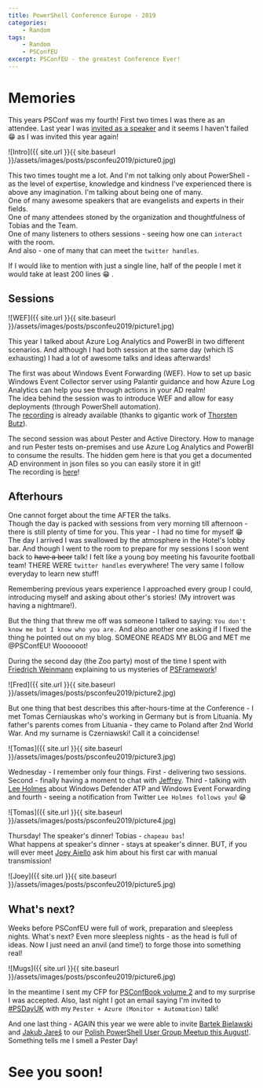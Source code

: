 ```yaml
---
title: PowerShell Conference Europe - 2019
categories:
    - Random
tags:
    - Random
    - PSConfEU
excerpt: PSConfEU - the greatest Conference Ever!
---
```


# Memories

This years PSConf was my fourth! First two times I was there as an attendee. Last year I was [invited as a speaker](https://www.mczerniawski.pl/random/psconfeu/) and it seems I haven't failed :grin: as I was invited this year again!

![Intro]({{ site.url }}{{ site.baseurl }}/assets/images/posts/psconfeu2019/picture0.jpg)

This two times tought me a lot. And I'm not talking only about PowerShell - as the level of expertise, knowledge and kindness I've experienced there is above any imagination. I'm talking about being one of many.  
One of many awesome speakers that are evangelists and experts in their fields.  
One of many attendees stoned by the organization and thoughtfulness of Tobias and the Team.  
One of many listeners to others sessions - seeing how one can `interact` with the room.  
And also - one of many that can meet the `twitter handles`.

If I would like to mention with just a single line, half of the people I met it would take at least 200 lines :grin: .

## Sessions

![WEF]({{ site.url }}{{ site.baseurl }}/assets/images/posts/psconfeu2019/picture1.jpg)

This year I talked about Azure Log Analytics and PowerBI in two different scenarios.  And although I had both session at the same day (which IS exhausting) I had a lot of awesome talks and ideas afterwards!

The first was about Windows Event Forwarding (WEF). How to set up basic Windows Event Collector server using Palantir guidance and how Azure Log Analytics can help you see through actions in your AD realm!  
The idea behind the session was to introduce WEF and allow for easy deployments (through PowerShell automation).  
The [recording](https://www.youtube.com/watch?v=uXCHSyrxjaU) is already available (thanks to gigantic work of [Thorsten Butz](https://twitter.com/thorstenbutz)).

The second session was about Pester and Active Directory. How to manage and run Pester tests on-premises and use Azure Log Analytics and PowerBI to consume the results. The hidden gem here is that you get a documented AD environment in json files so you can easily store it in git!  
The recording is [here](https://www.youtube.com/watch?v=CMul62ef214)!  

## Afterhours

One cannot forget about the time AFTER the talks.  
Though the day is packed with sessions from very morning till afternoon - there is still plenty of time for you. This year - I had no time for myself :grin: The day I arrived I was swallowed by the atmosphere in the Hotel's lobby bar. And though I went to the room to prepare for my sessions I soon went back to ~~have a beer~~ talk! I felt like a young boy meeting his favourite football team! THERE WERE `twitter handles` everywhere! The very same I follow everyday to learn new stuff!

Remembering previous years experience I approached every group I could, introducing myself and asking about other's stories! (My introvert was having a nightmare!).

But the thing that threw me off was someone I talked to saying: `You don't know me but I know who you are.` And also another one asking if I fixed the thing he pointed out on my blog. SOMEONE READS MY BLOG and MET me @PSConfEU! Woooooot!

During the second day (the Zoo party) most of the time I spent with [Friedrich Weinmann](https://twitter.com/FredWeinmann) explaining to us mysteries of [PSFramework](https://psframework.org/)!

![Fred]({{ site.url }}{{ site.baseurl }}/assets/images/posts/psconfeu2019/picture2.jpg)

But one thing that best describes this after-hours-time at the Conference - I met Tomas Cerniauskas who's working in Germany but is from Lituania. My father's parents comes from Lituania - they came to Poland after 2nd World War. And my surname is Czerniawski! Call it a coincidense!

![Tomas]({{ site.url }}{{ site.baseurl }}/assets/images/posts/psconfeu2019/picture3.jpg)

Wednesday - I remember only four things. First - delivering two sessions. Second - finally having a moment to chat with [Jeffrey](https://twitter.com/jsnover). Third - talking with [Lee Holmes](https://twitter.com/Lee_Holmes) about Windows Defender ATP and Windows Event Forwarding and fourth - seeing a notification from Twitter `Lee Holmes follows you`! :grin:

![Tomas]({{ site.url }}{{ site.baseurl }}/assets/images/posts/psconfeu2019/picture4.jpg)

Thursday! The speaker's dinner! Tobias - `chapeau bas`!  
What happens at speaker's dinner - stays at speaker's dinner. BUT, if you will ever meet [Joey Aiello](https://twitter.com/joeyaiello) ask him about his first car with manual transmission!

![Joey]({{ site.url }}{{ site.baseurl }}/assets/images/posts/psconfeu2019/picture5.jpg)

## What's next?

Weeks before PSConfEU were full of work, preparation and sleepless nights. What's next? Even more sleepless nights - as the head is full of ideas. Now I just need an anvil (and time!) to forge those into something real!

![Mugs]({{ site.url }}{{ site.baseurl }}/assets/images/posts/psconfeu2019/picture6.jpg)

In the meantime I sent my CFP for [PSConfBook volume 2](https://leanpub.com/psconfbook2/) and to my surprise I was accepted. Also, last night I got an email saying I'm invited to [#PSDayUK](https://psday.uk/) with my `Pester + Azure (Monitor + Automation)` talk!

And one last thing - AGAIN this year we were able to invite [Bartek Bielawski](https://twitter.com/bielawb) and [Jakub Jareš](https://twitter.com/nohwnd) to our [Polish PowerShell User Group Meetup this August!](https://www.meetup.com/Polish-PowerShell-Group-PPoSh/events/262821123/). Something tells me I smell a Pester Day!

# See you soon!
